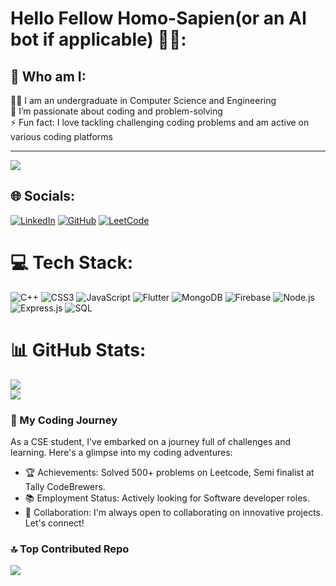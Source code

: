 # Hello Fellow Homo-Sapien(or an AI bot if applicable) 🙋‍♀️:

## 🌟 Who am I:

👨‍💻 I am an undergraduate in Computer Science and Engineering <br>
🌱 I’m passionate about coding and problem-solving <br>
⚡ Fun fact: I love tackling challenging coding problems and am active on various coding platforms

---

![](https://komarev.com/ghpvc/?username=deepanshi0)

## 🌐 Socials:
[![LinkedIn](https://img.shields.io/badge/LinkedIn-%230077B5.svg?logo=linkedin&logoColor=white)](https://www.linkedin.com/in/deepanshi-singh-925661228) [![GitHub](https://img.shields.io/badge/GitHub-%23181717.svg?logo=github&logoColor=white)](https://github.com/deepanshi0) [![LeetCode](https://img.shields.io/badge/LeetCode-%23FAF9F6.svg?logo=leetcode&logoColor=black)](https://leetcode.com/deepanshi_singh25/)

# 💻 Tech Stack:
![C++](https://img.shields.io/badge/C%2B%2B-00599C?style=for-the-badge&logo=c%2B%2B&logoColor=white)
![CSS3](https://img.shields.io/badge/CSS3-%231572B6.svg?style=for-the-badge&logo=css3&logoColor=white)
![JavaScript](https://img.shields.io/badge/javascript-%23323330.svg?style=for-the-badge&logo=javascript&logoColor=%23F7DF1E)
![Flutter](https://img.shields.io/badge/Flutter-%2302569B.svg?style=for-the-badge&logo=flutter&logoColor=white)
![MongoDB](https://img.shields.io/badge/MongoDB-%2347A248.svg?style=for-the-badge&logo=mongodb&logoColor=white)
![Firebase](https://img.shields.io/badge/firebase-%23039BE5.svg?style=for-the-badge&logo=firebase)
![Node.js](https://img.shields.io/badge/node.js-%23339933.svg?style=for-the-badge&logo=nodedotjs&logoColor=white)
![Express.js](https://img.shields.io/badge/Express.js-%23404d59.svg?style=for-the-badge)
![SQL](https://img.shields.io/badge/SQL-%2300f.svg?style=for-the-badge&logo=sql&logoColor=white)

# 📊 GitHub Stats:
![](https://github-readme-stats.vercel.app/api?username=deepanshi0&theme=radical&hide_border=true&include_all_commits=true&count_private=true)<br/>
![](https://github-readme-streak-stats.herokuapp.com/?user=deepanshi0&theme=radical&hide_border=true)<br/>

### 🚀 My Coding Journey
As a CSE student, I've embarked on a journey full of challenges and learning. Here's a glimpse into my coding adventures:
- 🏆 Achievements: Solved 500+ problems on Leetcode, Semi finalist at Tally CodeBrewers.
- 📚 Employment Status: Actively looking for Software developer roles.
- 🤝 Collaboration: I'm always open to collaborating on innovative projects. Let's connect!

### 🔝 Top Contributed Repo
![](https://github-contributor-stats.vercel.app/api?username=deepanshi0&limit=5&theme=dracula&combine_all_yearly_contributions=true)

<!--
**deepanshi0/deepanshi0** is a ✨ _special_ ✨ repository because its `README.md` (this file) appears on your GitHub profile.
-->
